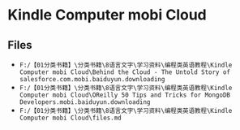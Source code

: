 # Kindle Computer mobi Cloud

## Files

- `F:/【01分类书籍】\分类书籍\8语言文字\学习资料\编程类英语教程\Kindle Computer mobi Cloud\Behind the Cloud - The Untold Story of salesforce.com.mobi.baiduyun.downloading`
- `F:/【01分类书籍】\分类书籍\8语言文字\学习资料\编程类英语教程\Kindle Computer mobi Cloud\OReilly 50 Tips and Tricks for MongoDB Developers.mobi.baiduyun.downloading`
- `F:/【01分类书籍】\分类书籍\8语言文字\学习资料\编程类英语教程\Kindle Computer mobi Cloud\files.md`
